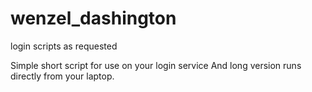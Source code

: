 # wenzel_dashington
login scripts as requested

Simple short script for use on your login service
And long version runs directly from your laptop.

